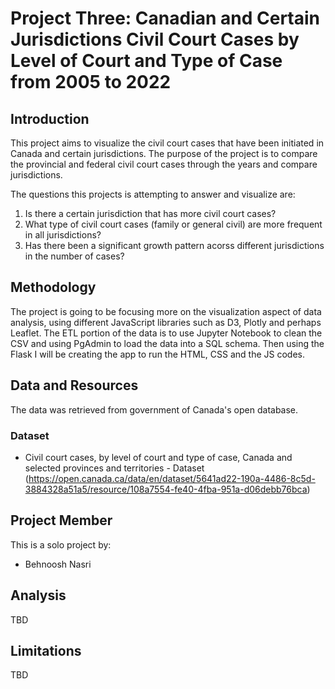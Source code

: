 # Project Three: Canadian and Certain Jurisdictions Civil Court Cases by Level of Court and Type of Case from 2005 to 2022

## Introduction

This project aims to visualize the civil court cases that have been initiated in Canada and certain jurisdictions. The purpose of the project is to compare the provincial and federal civil court cases through the years and compare jurisdictions. 

The questions this projects is attempting to answer and visualize are: 

1. Is there a certain jurisdiction that has more civil court cases? 
2. What type of civil court cases (family or general civil) are more frequent in all jurisdictions? 
3. Has there been a significant growth pattern acorss different jurisdictions in the number of cases? 

## Methodology

The project is going to be focusing more on the visualization aspect of data analysis, using different JavaScript libraries such as D3, Plotly and perhaps Leaflet. The ETL portion of the data is to use Jupyter Notebook to clean the CSV and using PgAdmin to load the data into a SQL schema. Then using the Flask I will be creating the app to run the HTML, CSS and the JS codes. 

## Data and Resources

The data was retrieved from government of Canada's open database. 

### Dataset

- Civil court cases, by level of court and type of case, Canada and selected provinces and territories - Dataset (https://open.canada.ca/data/en/dataset/5641ad22-190a-4486-8c5d-3884328a51a5/resource/108a7554-fe40-4fba-951a-d06debb76bca)

## Project Member

This is a solo project by: 

- Behnoosh Nasri 

## Analysis

TBD

## Limitations

TBD